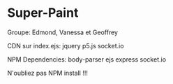 # Super-Paint


Groupe: Edmond, Vanessa et Geoffrey


CDN sur index.ejs: jquery
		   p5.js
		   socket.io
		   

NPM Dependencies: body-parser
	      	  ejs
	      	  express
	      	  socket.io	

N'oubliez pas NPM install !!!
		

